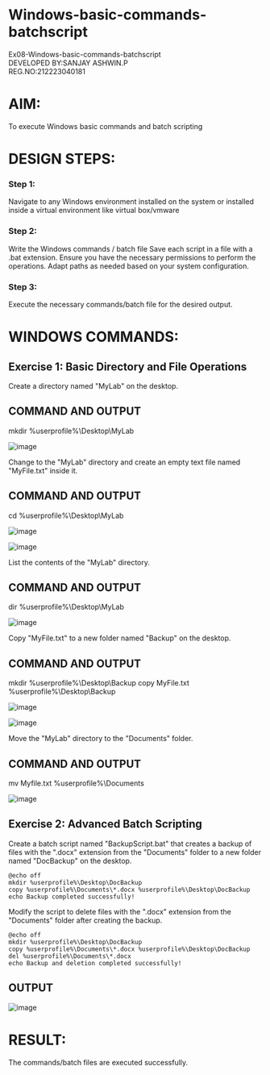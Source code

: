 # Windows-basic-commands-batchscript
Ex08-Windows-basic-commands-batchscript     
DEVELOPED BY:SANJAY ASHWIN.P       
REG.NO:212223040181     
# AIM:
To execute Windows basic commands and batch scripting

# DESIGN STEPS:

### Step 1:

Navigate to any Windows environment installed on the system or installed inside a virtual environment like virtual box/vmware 

### Step 2:

Write the Windows commands / batch file
Save each script in a file with a .bat extension.
Ensure you have the necessary permissions to perform the operations.
Adapt paths as needed based on your system configuration.
### Step 3:

Execute the necessary commands/batch file for the desired output. 




# WINDOWS COMMANDS:
## Exercise 1: Basic Directory and File Operations
Create a directory named "MyLab" on the desktop.


## COMMAND AND OUTPUT
mkdir %userprofile%\Desktop\MyLab

![image](https://github.com/sanjayashwinP/Windows-basic-commands-batchscript/assets/147473265/22e18ae3-b756-4425-b879-52551c9fdee0)


Change to the "MyLab" directory and create an empty text file named "MyFile.txt" inside it.


## COMMAND AND OUTPUT
cd %userprofile%\Desktop\MyLab

![image](https://github.com/sanjayashwinP/Windows-basic-commands-batchscript/assets/147473265/95c71981-dbf5-45f9-b1de-b82e0f168f5c)

![image](https://github.com/sanjayashwinP/Windows-basic-commands-batchscript/assets/147473265/93cf768e-3b09-4f10-b99d-69764a31ee91)

List the contents of the "MyLab" directory.


## COMMAND AND OUTPUT
dir %userprofile%\Desktop\MyLab

![image](https://github.com/sanjayashwinP/Windows-basic-commands-batchscript/assets/147473265/7fc686f7-fed5-44a6-a573-4e4bd3ea941f)

Copy "MyFile.txt" to a new folder named "Backup" on the desktop.

## COMMAND AND OUTPUT
mkdir %userprofile%\Desktop\Backup
copy MyFile.txt %userprofile%\Desktop\Backup

![image](https://github.com/sanjayashwinP/Windows-basic-commands-batchscript/assets/147473265/05941f61-7777-4e12-a56f-0f620a592e1a)

![image](https://github.com/sanjayashwinP/Windows-basic-commands-batchscript/assets/147473265/0fa6835a-4df6-4c9c-b4f1-908e9ec20009)

Move the "MyLab" directory to the "Documents" folder.


## COMMAND AND OUTPUT
mv Myfile.txt %userprofile%\Documents

![image](https://github.com/sanjayashwinP/Windows-basic-commands-batchscript/assets/147473265/8cef4169-e646-4f96-acc1-25b763bc8c01)

## Exercise 2: Advanced Batch Scripting
Create a batch script named "BackupScript.bat" that creates a backup of files with the ".docx" extension from the "Documents" folder to a new folder named "DocBackup" on the desktop.

```
@echo off
mkdir %userprofile%\Desktop\DocBackup
copy %userprofile%\Documents\*.docx %userprofile%\Desktop\DocBackup
echo Backup completed successfully!
```
Modify the script to delete files with the ".docx" extension from the "Documents" folder after creating the backup.
```
@echo off
mkdir %userprofile%\Desktop\DocBackup
copy %userprofile%\Documents\*.docx %userprofile%\Desktop\DocBackup
del %userprofile%\Documents\*.docx
echo Backup and deletion completed successfully!
```

## OUTPUT

![image](https://github.com/sanjayashwinP/Windows-basic-commands-batchscript/assets/147473265/8bf17e7f-dbcb-4ba9-9ffe-b474e3242e05)




# RESULT:
The commands/batch files are executed successfully.

